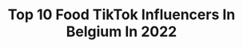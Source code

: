 ---
title: Top 10 Food TikTok Influencers In Belgium In 2022
description: >-
  Find top food TikTok influencers in Belgium in 2022. Most popular hashtags: #foryou #fyp #foryoupage #food.
platform: TikTok
hits: 34
text_top: Identify the most popular TikTok influencers on inBeat.
text_bottom: Our platform aggregates 34 TikTok influencers like this in Belgium for you to pitch.
profiles:
  - username: "aesthetic.foodiary"
    fullname: >-
      Clara 🌸
    bio: >-
      Follow my tiktok @claradevegaa let’s be friends! Food inspo Started: 2nd April
    location: "Belgium"
    followers: 6177
    engagement: 1868
    commentsToLikes: 0.033220
    id: ckb9rx5ddoo800j232i4t6sg0
    verified: false
    hashtags: "#healthyeats, #pescovegetarian, #foryoupage, #foodtiktok"
  - username: "yarensahbaz1"
    fullname: >-
      Yaren Sahbaz
    bio: >-
      
    location: "Belgium"
    followers: 5655
    engagement: 765
    commentsToLikes: 0.144019
    id: cka64z9nlasxr0i78hqd72dne
    verified: false
    hashtags: "#yemek, #homemade, #fyp, #food"
  - username: "lordkewax"
    fullname: >-
      Lord Kewax 
    bio: >-
      Snapchat : Kewax2 Instagram : lord_kewax Road to 100k 🚗😎
    location: "Belgium"
    followers: 112800
    engagement: 967
    commentsToLikes: 0.022344
    id: ckb98cbcprps50j23dm4jdekd
    verified: false
    hashtags: "#duo, #reaction, #cuisine, #humour"
  - username: "cook.zone_"
    fullname: >-
      Cook Zone
    bio: >-
      
    location: "Belgium"
    followers: 2228
    engagement: 803
    commentsToLikes: 0.022905
    id: ckc30y62jrjl40j235k6k38tu
    verified: false
    hashtags: "#quarantine, #fyp, #cooking, #foodblogger"
  - username: "ansofie46"
    fullname: >-
      Anso Fie
    bio: >-
      🎂
    location: "Belgium"
    followers: 2567
    engagement: 222
    commentsToLikes: 0.010665
    id: ck8torahrnmez0j783corrxn6
    verified: false
    hashtags: "#nomnom, #bakery, #cakebakery, #callebaut"
  - username: "dopefacts"
    fullname: >-
      Fun Facts
    bio: >-
      ↕️Follow me on YouTube↕️ Daily Cool Facts 🔎 📩 dopefactscontact@gmail.com
    location: "Belgium"
    followers: 134900
    engagement: 2147
    commentsToLikes: 0.067645
    id: ck9jv7u7zr1ry0j78t1uihb8v
    verified: false
    hashtags: "#amazingfacts, #foryoupage, #fyp, #funfacts"
  - username: "marcorondas"
    fullname: >-
      Marco Rondas 
    bio: >-
      ✉️: marco@nextchapter.agency INSTAGRAM: marcorondas
    location: "Belgium"
    followers: 213800
    engagement: 2202
    commentsToLikes: 0.023757
    id: ck8ae3tt29kxh0j785jd0il6n
    verified: false
    hashtags: "#fyp, #foryou, #foryoupage, #arianagrande"
  - username: "mimap1707"
    fullname: >-
      🌻 Call me Mi ❣
    bio: >-
      28 by birth 💃 18 by look 🏃‍♀️ 8 by choice 🤸‍♀️ 🇻🇳 in 🇧🇪
    location: "Belgium"
    followers: 4823
    engagement: 754
    commentsToLikes: 0.086186
    id: ckb0qbaa2g2wl0j23np8d82p0
    verified: false
    hashtags: "#unbox, #missyou, #duet, #datingstorytime"
  - username: "marilutsi"
    fullname: >-
      Marilu
    bio: >-
      Stop spying, follow me 👅
    location: "Belgium"
    followers: 13800
    engagement: 652
    commentsToLikes: 0.119990
    id: ckcvhfu70u6bc0j23zme7nocz
    verified: false
    hashtags: "#sexy, #greekgirlinbelgium, #greekgirl, #funny"
  - username: "tinne.oltmans"
    fullname: >-
      Tinne Oltmans
    bio: >-
      Actor & singer VERDRIJF ME, OUT NOW! 💙 ☎ Business: tinne.oltmans@outlook.com
    location: "Belgium"
    followers: 89200
    engagement: 1827
    commentsToLikes: 0.015824
    id: ck921p03jj0o40j7863jp3fbm
    verified: false
    hashtags: "#tinneoltmans, #lipsync, #singer, #comedy"
---